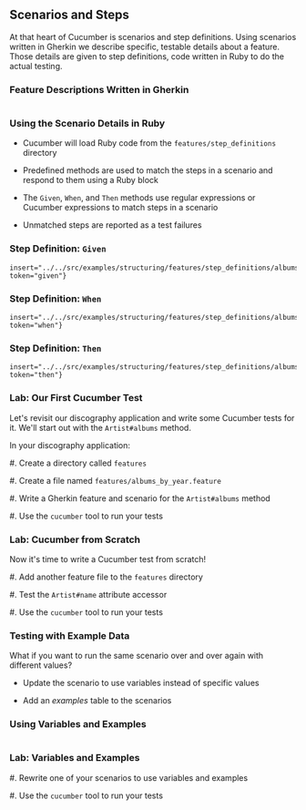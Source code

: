Scenarios and Steps
-------------------

At that heart of Cucumber is scenarios and step definitions.  Using
scenarios written in Gherkin we describe specific, testable details
about a feature.  Those details are given to step definitions, code
written in Ruby to do the actual testing.

<!--
  Questions:

  1) Can a feature file have more than one scenario? Yes.

  2) Can you wrap functions like Given in a module? :TODO:

  3) Is using instance variables the correct way to manage state? :TODO:

  4) Is cucumber using RSpec for the expectation language? Yes.

-->


### Feature Descriptions Written in Gherkin ###

~~~ {insert="../../src/examples/structuring/features/albums_by_year.feature" token="feature"}
~~~

### Using the Scenario Details in Ruby ###

  * Cucumber will load Ruby code from the `features/step_definitions`
    directory

  * Predefined methods are used to match the steps in a scenario and
    respond to them using a Ruby block

  * The `Given`, `When`, and `Then` methods use regular expressions or
    Cucumber expressions to match steps in a scenario

  * Unmatched steps are reported as a test failures

### Step Definition: `Given` ###

~~~ {.ruby
insert="../../src/examples/structuring/features/step_definitions/albums_by_year_steps.rb" token="given"}
~~~

### Step Definition: `When` ###

~~~ {.ruby
insert="../../src/examples/structuring/features/step_definitions/albums_by_year_steps.rb" token="when"}
~~~

### Step Definition: `Then` ###

~~~ {.ruby
insert="../../src/examples/structuring/features/step_definitions/albums_by_year_steps.rb" token="then"}
~~~

### Lab: Our First Cucumber Test ###

<div class="notes">

Let's revisit our discography application and write some Cucumber
tests for it.  We'll start out with the `Artist#albums` method.

</div>

In your discography application:

  #. Create a directory called `features`

  #. Create a file named `features/albums_by_year.feature`

  #. Write a Gherkin feature and scenario for the `Artist#albums` method

  #. Use the `cucumber` tool to run your tests


### Lab: Cucumber from Scratch ###

<div class="notes">

Now it's time to write a Cucumber test from scratch!

</div>


  #. Add another feature file to the `features` directory

  #. Test the `Artist#name` attribute accessor

  #. Use the `cucumber` tool to run your tests

### Testing with Example Data ###

What if you want to run the same scenario over and over again with
different values?

  * Update the scenario to use variables instead of specific values

  * Add an *examples* table to the scenarios

### Using Variables and Examples ###

~~~ {insert="../../src/examples/structuring/features/albums_by_year.feature" token="variables"}
~~~

### Lab: Variables and Examples ###

  #. Rewrite one of your scenarios to use variables and examples

  #. Use the `cucumber` tool to run your tests

